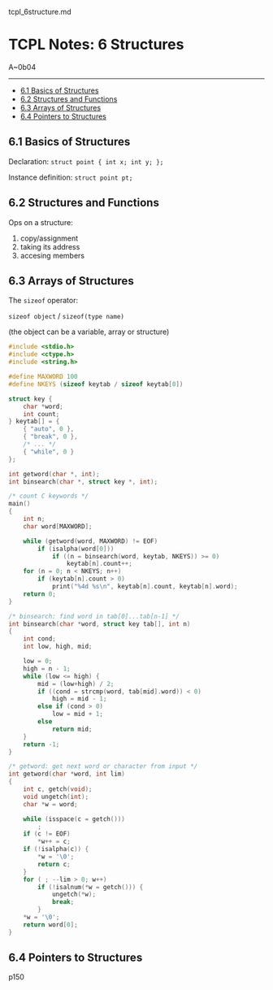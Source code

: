tcpl_6structure.md

TCPL Notes: 6 Structures
================================================================================

A~0b04

--------------------------------------------------------------------------------

- [6.1 Basics of Structures](#61-basics-of-structures)
- [6.2 Structures and Functions](#62-structures-and-functions)
- [6.3 Arrays of Structures](#63-arrays-of-structures)
- [6.4 Pointers to Structures](#64-pointers-to-structures)

6.1 Basics of Structures
--------------------------------------------------------------------------------

Declaration: `struct point { int x; int y; };`

Instance definition: `struct point pt;`

6.2 Structures and Functions
--------------------------------------------------------------------------------

Ops on a structure:

1. copy/assignment
2. taking its address
3. accesing members

6.3 Arrays of Structures
--------------------------------------------------------------------------------

The `sizeof` operator:

`sizeof object` / `sizeof(type name)`

(the object can be a variable, array or structure)

```cpp
#include <stdio.h>
#include <ctype.h>
#include <string.h>

#define MAXWORD 100
#define NKEYS (sizeof keytab / sizeof keytab[0])

struct key {
    char *word;
    int count;
} keytab[] = {
    { "auto", 0 },
    { "break", 0 },
    /* ... */
    { "while", 0 }
};

int getword(char *, int);
int binsearch(char *, struct key *, int);

/* count C keywords */
main()
{
    int n;
    char word[MAXWORD];

    while (getword(word, MAXWORD) != EOF)
        if (isalpha(word[0]))
            if ((n = binsearch(word, keytab, NKEYS)) >= 0)
                keytab[n].count++;
    for (n = 0; n < NKEYS; n++)
        if (keytab[n].count > 0)
            print("%4d %s\n", keytab[n].count, keytab[n].word);
    return 0;
}

/* binsearch: find word in tab[0]...tab[n-1] */
int binsearch(char *word, struct key tab[], int n)
{
    int cond;
    int low, high, mid;

    low = 0;
    high = n - 1;
    while (low <= high) {
        mid = (low+high) / 2;
        if ((cond = strcmp(word, tab[mid].word)) < 0)
            high = mid - 1;
        else if (cond > 0)
            low = mid + 1;
        else
            return mid;
    }
    return -1;
}

/* getword: get next word or character from input */
int getword(char *word, int lim)
{
    int c, getch(void);
    void ungetch(int);
    char *w = word;

    while (isspace(c = getch()))
        ;
    if (c != EOF)
        *w++ = c;
    if (!isalpha(c)) {
        *w = '\0';
        return c;
    }
    for ( ; --lim > 0; w++)
        if (!isalnum(*w = getch())) {
            ungetch(*w);
            break;
        }
    *w = '\0';
    return word[0];
}
```

6.4 Pointers to Structures
--------------------------------------------------------------------------------

p150